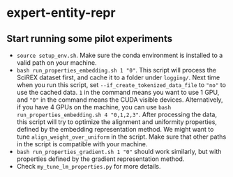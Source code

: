 # expert-entity-repr

## Start running some pilot experiments
* `source setup_env.sh`. Make sure the conda environment is installed to a valid path on your machine.
* `bash run_properties_embedding.sh 1 "0"`. This script will process the SciREX dataset first, and cache it to a folder under `logging/`. Next time when you run this script, set `--if_create_tokenized_data_file` to `"no"` to use the cached data. `1` in the command means you want to use 1 GPU, and `"0"` in the command means the CUDA visible devices. Alternatively, if you have 4 GPUs on the machine, you can use `bash run_properties_embedding.sh 4 "0,1,2,3"`. After processing the data, this script will try to optimize the alignment and uniformity properties, defined by the embedding representation method. We might want to tune `align_weight_over_uniform` in the script. Make sure that other paths in the script is compatible with your machine.
* `bash run_properties_gradient.sh 1 "0"` should work similarly, but with properties defined by the gradient representation method.
* Check `my_tune_lm_properties.py` for more details.
